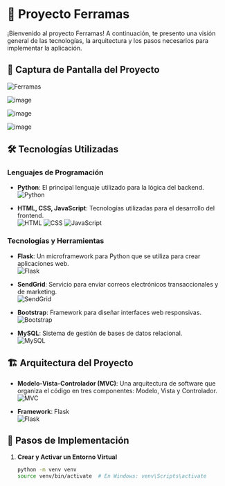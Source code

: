 # 🚀 **Proyecto Ferramas**

¡Bienvenido al proyecto Ferramas! A continuación, te presento una visión general de las tecnologías, la arquitectura y los pasos necesarios para implementar la aplicación.

## 📸 Captura de Pantalla del Proyecto

![Ferramas](https://github.com/user-attachments/assets/8d0d69ec-7da9-4ea2-95d6-6894de1db31e)

![image](https://github.com/user-attachments/assets/16097514-ed3b-4c76-82ce-9a7fdc623391)


![image](https://github.com/user-attachments/assets/58b42e8b-bcaf-41d0-a453-1719261006b1)


![image](https://github.com/user-attachments/assets/546694ff-2a53-43f3-a095-4a04cf86a695)




## 🛠 Tecnologías Utilizadas

### **Lenguajes de Programación**

- **Python**: El principal lenguaje utilizado para la lógica del backend.  
  ![Python](https://github.com/user-attachments/assets/dd4c0126-71b3-42b1-b604-92f347d5ec3a)

- **HTML, CSS, JavaScript**: Tecnologías utilizadas para el desarrollo del frontend.  
  ![HTML](https://github.com/user-attachments/assets/fa732556-56d1-4c19-8975-f06ed651f0e5) ![CSS](https://github.com/user-attachments/assets/6ae20131-eeac-4c7b-a807-15970126f3d5) ![JavaScript](https://github.com/user-attachments/assets/dd8cd794-3958-4583-ae7d-5105e57a8d5c)

### **Tecnologías y Herramientas**

- **Flask**: Un microframework para Python que se utiliza para crear aplicaciones web.  
  ![Flask](https://github.com/user-attachments/assets/78fb8d98-02b9-43cb-8779-ed6024ce7fa6)

- **SendGrid**: Servicio para enviar correos electrónicos transaccionales y de marketing.  
  ![SendGrid](https://github.com/user-attachments/assets/78fb8d98-02b9-43cb-8779-ed6024ce7fa6)

- **Bootstrap**: Framework para diseñar interfaces web responsivas.  
  ![Bootstrap](https://github.com/user-attachments/assets/fa732556-56d1-4c19-8975-f06ed651f0e5)

- **MySQL**: Sistema de gestión de bases de datos relacional.  
  ![MySQL](https://github.com/user-attachments/assets/663248cb-bdd6-4064-8b8d-2a7d4ba1f0df)

## 🏗 Arquitectura del Proyecto

- **Modelo-Vista-Controlador (MVC)**: Una arquitectura de software que organiza el código en tres componentes: Modelo, Vista y Controlador.  
  ![MVC](https://example.com/mvc_image)

- **Framework**: Flask  
  ![Flask](https://github.com/user-attachments/assets/78fb8d98-02b9-43cb-8779-ed6024ce7fa6)

## 📝 Pasos de Implementación

1. **Crear y Activar un Entorno Virtual**
   ```bash
   python -m venv venv
   source venv/bin/activate  # En Windows: venv\Scripts\activate
